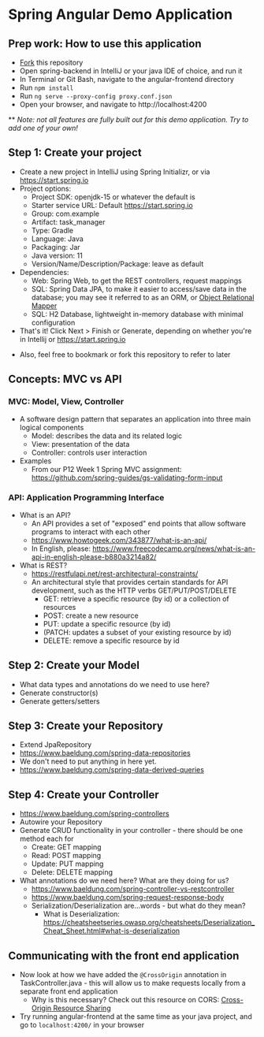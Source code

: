 # Spring Angular Demo Application

## Prep work: How to use this application
- [Fork](https://docs.github.com/en/github/getting-started-with-github/fork-a-repo) this repository
- Open spring-backend in IntelliJ or your java IDE of choice, and run it
- In Terminal or Git Bash, navigate to the angular-frontend directory
- Run `npm install`
- Run `ng serve --proxy-config proxy.conf.json`
- Open your browser, and navigate to http://localhost:4200  

** *Note: not all features are fully built out for this demo application. Try to add one of your own!*

## Step 1: Create your project
- Create a new project in IntelliJ using Spring Initializr, or via https://start.spring.io
- Project options:
  - Project SDK: openjdk-15 or whatever the default is
  - Starter service URL: Default https://start.spring.io
  - Group: com.example
  - Artifact: task_manager
  - Type: Gradle
  - Language: Java
  - Packaging: Jar
  - Java version: 11
  - Version/Name/Description/Package: leave as default
- Dependencies: 
  - Web: Spring Web, to get the REST controllers, request mappings
  - SQL: Spring Data JPA, to make it easier to access/save data in the database; you may see it referred to as an ORM, or [Object Relational Mapper](https://blog.bitsrc.io/what-is-an-orm-and-why-you-should-use-it-b2b6f75f5e2a)
  - SQL: H2 Database, lightweight in-memory database with minimal configuration
- That's it! Click Next > Finish or Generate, depending on whether you're in Intellij or https://start.spring.io

* Also, feel free to bookmark or fork this repository to refer to later

## Concepts: MVC vs API
### MVC: Model, View, Controller
  - A software design pattern that separates an application into three main logical components
    - Model: describes the data and its related logic
    - View: presentation of the data
    - Controller: controls user interaction
  - Examples
    - From our P12 Week 1 Spring MVC assignment: https://github.com/spring-guides/gs-validating-form-input
### API: Application Programming Interface
  - What is an API?
    - An API provides a set of "exposed" end points that allow software programs to interact with each other
    - https://www.howtogeek.com/343877/what-is-an-api/
    - In English, please: https://www.freecodecamp.org/news/what-is-an-api-in-english-please-b880a3214a82/
  - What is REST?
    - https://restfulapi.net/rest-architectural-constraints/
    - An architectural style that provides certain standards for API development, such as the HTTP verbs GET/PUT/POST/DELETE
      - GET: retrieve a specific resource (by id) or a collection of resources
      - POST: create a new resource
      - PUT: update a specific resource (by id)
      - (PATCH: updates a subset of your existing resource by id)
      - DELETE: remove a specific resource by id

## Step 2: Create your Model
- What data types and annotations do we need to use here?
- Generate constructor(s)
- Generate getters/setters

## Step 3: Create your Repository
- Extend JpaRepository
- https://www.baeldung.com/spring-data-repositories
- We don't need to put anything in here yet.
- https://www.baeldung.com/spring-data-derived-queries

## Step 4: Create your Controller
- https://www.baeldung.com/spring-controllers
- Autowire your Repository
- Generate CRUD functionality in your controller - there should be one method each for 
  - Create: GET mapping
  - Read: POST mapping
  - Update: PUT mapping
  - Delete: DELETE mapping
- What annotations do we need here? What are they doing for us?
  - https://www.baeldung.com/spring-controller-vs-restcontroller
  - https://www.baeldung.com/spring-request-response-body
  - Serialization/Deserialization are...words - but what do they mean? 
    - What is Deserialization: https://cheatsheetseries.owasp.org/cheatsheets/Deserialization_Cheat_Sheet.html#what-is-deserialization

## Communicating with the front end application
- Now look at how we have added the `@CrossOrigin` annotation in TaskController.java - this will allow us to make requests locally from a separate front end application
  - Why is this necessary? Check out this resource on CORS: [Cross-Origin Resource Sharing](https://developer.mozilla.org/en-US/docs/Web/HTTP/CORS)
- Try running angular-frontend at the same time as your java project, and go to `localhost:4200/` in your browser
